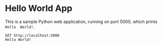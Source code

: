 # Hello World App

This is a sample Python web application, running on port 5000,
which prints `Hello  World!`.

```
GET http://localhost:5000
Hello World!
```
